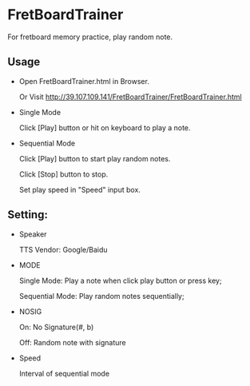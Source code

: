 # FretBoardTrainer
For fretboard memory practice, play random note.

## Usage

* Open FretBoardTrainer.html in Browser.
 
  Or Visit <http://39.107.109.141/FretBoardTrainer/FretBoardTrainer.html>
    
* Single Mode

  Click [Play] button or hit <Space> on keyboard to play a note.
    
* Sequential Mode

  Click [Play] button to start play random notes.

  Click [Stop] button to stop.

  Set play speed in "Speed" input box.

## Setting:

* Speaker
  
  TTS Vendor: Google/Baidu
* MODE
  
  Single Mode: Play a note when click play button or press <Space> key;
  
  Sequential Mode: Play random notes sequentially;
* NOSIG
  
  On: No Signature(#, b)
  
  Off: Random note with signature
* Speed
  
  Interval of sequential mode
